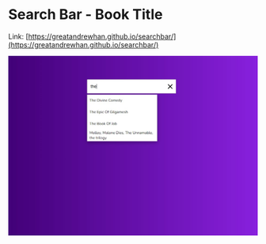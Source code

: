 # Search Bar - Book Title

Link: [https://greatandrewhan.github.io/searchbar/](https://greatandrewhan.github.io/searchbar/)

![Alt text](/src/images/searchbar-screenshot.jpg 'searchbar')
